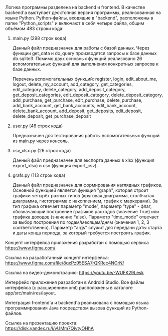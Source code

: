 Логика программы разделена на backend и frontend. В качестве backend'а выступает десктопная версия программы, реализованная на языке Python.
Python-файлы, входящие в "backend", расположены в папке "Python_scripts" и включают в себя четыре файла, общим объёмом 483 строки кода:
1. main.py (298 строк кода)
   
   Данный файл предназначен для работы с базой данных. 
   Через функции get_data и do_query производятся запросы к базе данных db.sqlite3. 
   Помимо двух основных функций реализовано 26 вспомогательных функций для выполнения конкретных запросов к базе данных. 
   
   Перечень вспомогательных функций:
   register, login, edit_about_me, logout, delete_my_account, add_category, get_categories, edit_category, delete_category, add_deposit_category, get_deposit_categories, edit_deposit_category, delete_deposit_category, add_purchase, get_purchase, edit_purchase, delete_purchase, add_bank_account, get_bank_accounts, edit_bank_account, delete_bank_account, add_deposit, get_deposits, edit_deposit, delete_deposit, get_purchase_deposit

2. user.py (46 строк кода)
   
   Предназначен для тестирования работы вспомогательных функций из main.py через консоль.

3. csv_xlsx.py (26 строк кода)

   Данный файл предназначен для экспорта данных в xlsx (функция export_xlsx) и csv (функция export_csv). 

4. grafs.py (113 строк кода)

   Данный файл предназначен для формирования наглядных графиков. 
   Основной функцией является функция "graph", которая строит графики четырёх разных типов (круговая диаграмма, столбчатая диаграмма, гистограмма с накоплением, график с маркерами).
   За тип графика отвечает параметр "mode", параметр "type" - флаг, обозначающий построение графиков расходов (значение True) или графика доходов (значение False).
   Параметр "time_mode" отвечает за выбор построения по годам/месяцам/дням (значения 1, 2, 3 соответственно). 
   Параметр "args" служит для передачи даты старта и даты конца периода, за который требуется построить график.


Концепт интерфейса приложения разработан с помощью сервиса https://www.figma.com/

Ссылка на разработанный концепт интерфейса:
https://www.figma.com/file/8qxPz95ESA7rQKRec4NCrN/

Ссылка на видео-демонстрацию:
https://youtu.be/-WUFK29Lesk

Интерфейс приложения разработан в Android Studio. Все файлы интерфейса (с расширением xml) расположены в каталоге app/src/main/res/layout.

Интеграция frontend'а и backend'а реализована с помощью языка программирования Java посредством вызова функций из Python-файлов.

Ссылка на презентацию проекта: https://disk.yandex.ru/i/vUMm7QivtyOHhA
